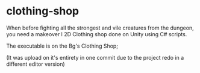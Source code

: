 # clothing-shop
When before fighting all the strongest and vile creatures from the dungeon, you need a makeover l 2D Clothing shop done on Unity using C# scripts.

The executable is on the Bg's Clothing Shop;

(It was upload on it's entirety in one commit due to the project redo in a different editor version) 
